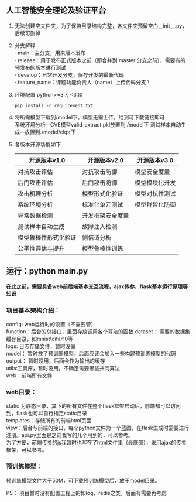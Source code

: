 ## 人工智能安全理论及验证平台

1. 无法创建空文件夹，为了保持目录结构完整，各文件夹预留空白__init__.py，后续可删掉
2. 分支解释 \
	· main：主分支，用来版本发布 \
	· release：用于发布正式版本之前（即合并到 master 分支之前），需要有的预发布的版本进行测试 \
	· develop：日常开发分支，保存开发的最新代码 \
	· feature_name：课题功能负责人（name）上传代码分支 \
	
3. 环境配置 python>=3.7, <3.10
	```
	pip install -r requirement.txt
	```
4. 将所需模型下载到/model下。模型无需上传，给到可下载链接即可 \
	系统环境分析--CVE模型valid_extract.pkl放置到./model下
	测试样本自动生成--放置到./model/ckpt下
5. 各版本开源功能如下

	| 开源版本v1.0 | 开源版本v2.0 | 开源版本v3.0 |
	| ----------- | ----------- | ----------- |
	| 对抗攻击评估 | 对抗攻击防御 | 模型安全度量 |
	| 后门攻击评估 | 后门攻击防御 | 模型模块化开发 |
	| 攻击机理分析 | 模型形式化验证 | 模型对抗性测试 |
	| 系统环境分析 | 标准化单元测试 | 模型群智化防御 |
	| 异常数据检测 | 开发框架安全度量 |  |
	| 测试样本自动生成 | 故障注入检测 |  |
	| 模型鲁棒性形式化验证 | 侧信道分析 |  |
	| 公平性评估与提升 | 模型鲁棒性训练 |  |



## 运行：python main.py

 **在此之前，需要具备web前后端基本交互流程，ajax传参，flask基本运行原理等知识**

 ### 项目基本架构介绍：

 config: web运行时的设置（不需要管）  
 function：后台的总接口，里面存放调用各个算法的函数
 dataset： 需要的数据集缓存目录，如mnist\cifar10等    
 logs: 日志存储文件，暂时没做  
 model： 暂时放了预训练模型，后面应该会加入一些构建预训练模型的代码  
 output： 暂时没用，后面会作为输出的缓存  
 utils:工具库，暂时没用，不确定需要哪些共同算法  
 web：前端所有文件  

### web目录：

static 为静态目录，其下的所有文件在整个flask框架启动后，前端都可以访问到，flask也可以自行指定static目录  
templates：存储所有的前端html页面  
view：后台与前端的接口，每个python文件为一个蓝图，在flask生成时需要进行注册。api.py里面是之前我写的几个用到的，可以参考。  
为了方便，前端传参的js我暂时也写在了html文件里（最底部），采用ajax的传参框架，可以参考。

### 预训练模型：

预训练模型文件大于50M，可下载[预训练模型](https://drive.google.com/drive/folders/11t2aPUNrr-I8f2zL_GtAVqRCDcs2NgG7?usp=sharing)后，放于model目录。

PS： 项目暂时没有配置工程上的如log、redis之类，后面有需要再考虑   
